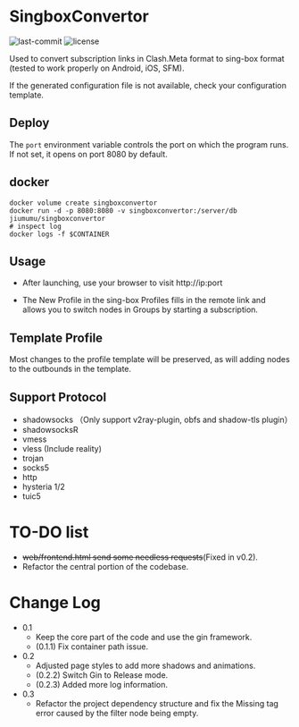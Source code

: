 # SingboxConvertor

![last-commit](https://img.shields.io/github/last-commit/MasakiMu319/SingboxConvertor?style=for-the-badge)
![license](https://img.shields.io/github/license/MasakiMu319/SingboxConvertor?style=for-the-badge)

Used to convert subscription links in Clash.Meta format to sing-box format (tested to work properly on Android, iOS, SFM).

If the generated configuration file is not available, check your configuration template.

## Deploy
The `port` environment variable controls the port on which the program runs. If not set, it opens on port 8080 by default.

## docker
```shell
docker volume create singboxconvertor    
docker run -d -p 8080:8080 -v singboxconvertor:/server/db jiumumu/singboxconvertor
# inspect log
docker logs -f $CONTAINER
```
## Usage
- After launching, use your browser to visit http://ip:port

- The New Profile in the sing-box Profiles fills in the remote link and allows you to switch nodes in Groups by starting a subscription.

## Template Profile
Most changes to the profile template will be preserved, as will adding nodes to the outbounds in the template.

## Support Protocol
- shadowsocks （Only support v2ray-plugin, obfs and shadow-tls plugin）
- shadowsocksR
- vmess
- vless (Include reality)
- trojan
- socks5
- http
- hysteria 1/2
- tuic5

# TO-DO list
- ~~web/frontend.html send some needless requests~~(Fixed in v0.2).
- Refactor the central portion of the codebase.

# Change Log
- 0.1
  - Keep the core part of the code and use the gin framework.
  - (0.1.1) Fix container path issue.
- 0.2
  - Adjusted page styles to add more shadows and animations.
  - (0.2.2) Switch Gin to Release mode.
  - (0.2.3) Added more log information.
- 0.3
  - Refactor the project dependency structure and fix the Missing tag error caused by the filter node being empty.
